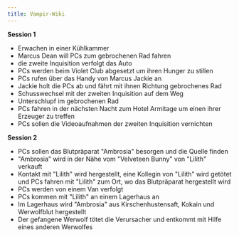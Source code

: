 ```yaml
---
title: Vampir-Wiki
---
```

**Session 1**
- Erwachen in einer Kühlkammer
- Marcus Dean will PCs zum gebrochenen Rad fahren
- die zweite Inquisition verfolgt das Auto
- PCs werden beim Violet Club abgesetzt um ihren Hunger zu stillen
- PCs rufen über das Handy von Marcus Jackie an
- Jackie holt die PCs ab und fährt mit ihnen Richtung gebrochenes Rad
- Schusswechsel mit der zweiten Inquisition auf dem Weg
- Unterschlupf im gebrochenen Rad
- PCs fahren in der nächsten Nacht zum Hotel Armitage um einen ihrer Erzeuger zu treffen
- PCs sollen die Videoaufnahmen der zweiten Inquisition vernichten

**Session 2**
- PCs sollen das Blutpräparat "Ambrosia" besorgen und die Quelle finden
- "Ambrosia" wird in der Nähe vom "Velveteen Bunny" von "Lilith" verkauft
- Kontakt mit "Lilith" wird hergestellt, eine Kollegin von "Lilith" wird getötet und PCs fahren mit "Lilith" zum Ort, wo das Blutpräparat hergestellt wird
- PCs werden von einem Van verfolgt
- PCs kommen mit "Lilith" an einem Lagerhaus an
- Im Lagerhaus wird "Ambrosia" aus Kirschenhustensaft, Kokain und Werwolfblut hergestellt
- Der gefangene Werwolf tötet die Verursacher und entkommt mit Hilfe eines anderen Werwolfes

